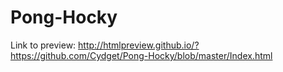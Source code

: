# Pong-Hocky
Link to preview: http://htmlpreview.github.io/?https://github.com/Cydget/Pong-Hocky/blob/master/Index.html
